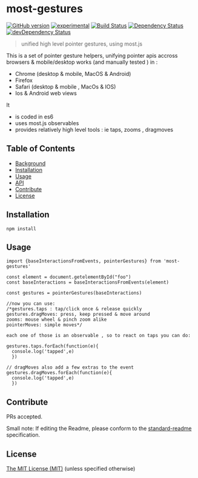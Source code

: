 # most-gestures

[![GitHub version](https://badge.fury.io/gh/kaosat-dev%2Fmost-gestures.svg)](https://badge.fury.io/gh/kaosat-dev%2Fmost-gestures)
[![experimental](http://badges.github.io/stability-badges/dist/experimental.svg)](http://github.com/badges/stability-badges)
[![Build Status](https://travis-ci.org/kaosat-dev/most-gestures.svg)](https://travis-ci.org/kaosat-dev/most-gestures)
[![Dependency Status](https://david-dm.org/kaosat-dev/most-gestures.svg)](https://david-dm.org/kaosat-dev/most-gestures)
[![devDependency Status](https://david-dm.org/kaosat-dev/most-gestures/dev-status.svg)](https://david-dm.org/kaosat-dev/most-gestures#info=devDependencies)


> unified high level pointer gestures, using most.js

This is a set of pointer gesture helpers, unifying pointer apis accross browsers & mobile/desktop
works (and manually tested ) in :
- Chrome (desktop & mobile, MacOS & Android)
- Firefox
- Safari (desktop & mobile , MacOs & IOS)
- Ios & Android web views

It
- is coded in es6
- uses most.js observables
- provides relatively high level tools : ie taps, zooms , dragmoves

## Table of Contents

- [Background](#background)
- [Installation](#installation)
- [Usage](#usage)
- [API](#api)
- [Contribute](#contribute)
- [License](#license)

## Installation


```
npm install
```

## Usage

```
import {baseInteractionsFromEvents, pointerGestures} from 'most-gestures'

const element = document.getelementById("foo")
const baseInteractions = baseInteractionsFromEvents(element)

const gestures = pointerGestures(baseInteractions)

//now you can use:
/*gestures.taps : tap/click once & release quickly
gestures.dragMoves: press, keep pressed & move around
zooms: mouse wheel & pinch zoom alike
pointerMoves: simple moves*/

each one of those is an observable , so to react on taps you can do:

gestures.taps.forEach(function(e){
  console.log('tapped',e)
  })

// dragMoves also add a few extras to the event
gestures.dragMoves.forEach(function(e){
  console.log('tapped',e)
  })
```

## Contribute

PRs accepted.

Small note: If editing the Readme, please conform to the [standard-readme](https://github.com/RichardLitt/standard-readme) specification.


## License

[The MIT License (MIT)](https://github.com/kaosat-dev/most-gestures/blob/master/LICENSE)
(unless specified otherwise)
